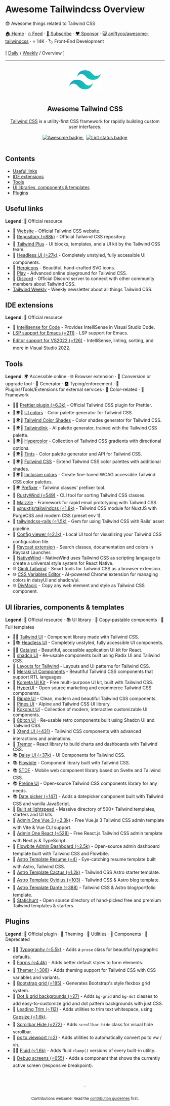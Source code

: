 # Awesome Tailwindcss Overview

😎 Awesome things related to Tailwind CSS

[🏠 Home](/README.md) · [🔥 Feed](https://www.trackawesomelist.com/aniftyco/awesome-tailwindcss/rss.xml) · [📮 Subscribe](https://trackawesomelist.us17.list-manage.com/subscribe?u=d2f0117aa829c83a63ec63c2f&id=36a103854c) · [❤️  Sponsor](https://github.com/sponsors/theowenyoung) · [😺 aniftyco/awesome-tailwindcss](https://github.com/aniftyco/awesome-tailwindcss) · ⭐ 14K · 🏷️ Front-End Development

[ [Daily](/content/aniftyco/awesome-tailwindcss/README.md) / [Weekly](/content/aniftyco/awesome-tailwindcss/week/README.md) / Overview ]

---

<!--lint disable awesome-heading awesome-github double-link no-dead-urls-->

<p align="center">
  <br>
  <img width="100" src="https://github.com/aniftyco/awesome-tailwindcss/raw/master/./assets/logo.svg" alt="Tailwind CSS logo">
  <br>
  <br>
</p>

<h2 align="center">Awesome Tailwind CSS</h2>

<p align="center">
  <a href="https://tailwindcss.com">Tailwind CSS</a> is a utility-first CSS framework for rapidly building custom user interfaces.
  <br>
  <br>
  <a href="https://github.com/sindresorhus/awesome">
    <img src="https://cdn.rawgit.com/sindresorhus/awesome/d7305f38d29fed78fa85652e3a63e154dd8e8829/media/badge.svg" alt="Awesome badge">
  </a>
  &nbsp;
  <a href="https://github.com/sindresorhus/awesome-lint">
    <img src="https://github.com/aniftyco/awesome-tailwindcss/workflows/Lint/badge.svg" alt="Lint status badge">
  </a>
  <br>
  <br>
</p>

## Contents

*   [Useful links](#useful-links)
*   [IDE extensions](#ide-extensions)
*   [Tools](#tools)
*   [UI libraries, components & templates](#ui-libraries-components--templates)
*   [Plugins](#plugins)

## Useful links

**Legend**: 💙 Official resource

*   💙 [Website](https://tailwindcss.com) - Official Tailwind CSS website.
*   💙 [Repository (⭐88k)](https://github.com/tailwindcss/tailwindcss) - Official Tailwind CSS repository.
*   💙 [Tailwind Plus](https://tailwindcss.com/plus) - UI blocks, templates, and a UI kit by the Tailwind CSS team.
*   💙 [Headless UI (⭐27k)](https://github.com/tailwindlabs/headlessui) - Completely unstyled, fully accessible UI components.
*   💙 [Heroicons](https://heroicons.com/) - Beautiful, hand-crafted SVG icons.
*   💙 [Play](https://play.tailwindcss.com/) - Advanced online playground for Tailwind CSS.
*   💙 [Discord](https://tailwindcss.com/discord) - Official Discord server to connect with other community members about Tailwind CSS.
*   [Tailwind Weekly](https://tailwindweekly.com/) - Weekly newsletter about all things Tailwind CSS.

## IDE extensions

**Legend**: 💙 Official resource

*   💙 [Intellisense for Code](https://marketplace.visualstudio.com/items?itemName=bradlc.vscode-tailwindcss) - Provides IntelliSense in Visual Studio Code.
*   [LSP support for Emacs (⭐211)](https://github.com/merrickluo/lsp-tailwindcss) - LSP support for Emacs.
*   [Editor support for VS2022 (⭐126)](https://github.com/theron-wang/VS2022-Editor-Support-for-Tailwind-CSS) - IntelliSense, linting, sorting, and more in Visual Studio 2022.

## Tools

**Legend**: 🌍 Accessible online · 🌐 Browser extension · 🔼 Conversion or upgrade tool · 🔧 Generator · 🅰 Typing/enforcement · 💼 Plugins/Tools/Extensions for external services · 🎨 Color-related · 🚀 Framework

*   💙💼 [Prettier plugin (⭐6.3k)](https://github.com/tailwindlabs/prettier-plugin-tailwindcss) - Official Tailwind CSS plugin for Prettier.
*   🎨🌍🔧 [UI colors](https://uicolors.app/create) - Color palette generator for Tailwind CSS.
*   🎨🌍🔧 [Tailwind Color Shades](https://javisperez.github.io/tailwindcolorshades) - Color shades generator for Tailwind CSS.
*   🎨🌍🔧 [TailwindInk](https://tailwind.ink/) - AI palette generator, trained with the Tailwind CSS palette.
*   🎨🌍🔧 [Hypercolor](https://hypercolor.dev/) - Collection of Tailwind CSS gradients with directional options.
*   🎨🌍🔧 [Tints](https://www.tints.dev/) - Color palette generator and API for Tailwind CSS.
*   🎨🌍🔧 [Fullwind CSS](https://fullwindcss.com/) - Extend Tailwind CSS color palettes with additional shades.
*   🎨🌍🔧 [Inclusive colors](https://www.inclusivecolors.com/) - Create fine-tuned WCAG accessible Tailwind CSS color palettes.
*   🔼🌍 [Prefixer](https://github.vue.tailwind-prefix.cbass.dev) - Tailwind classes' prefixer tool.
*   🔼 [RustyWind (⭐549)](https://github.com/avencera/rustywind) - CLI tool for sorting Tailwind CSS classes.
*   🚀 [Maizzle](https://maizzle.com/) - Framework for rapid email prototyping with Tailwind CSS.
*   💼 [@nuxtjs/tailwindcss (⭐1.8k)](https://github.com/nuxt-community/tailwindcss-module) - Tailwind CSS module for NuxtJS with PurgeCSS and modern CSS (preset env 1).
*   💼 [tailwindcss-rails (⭐1.5k)](https://github.com/rails/tailwindcss-rails) - Gem for using Tailwind CSS with Rails' asset pipeline.
*   💼 [Config viewer (⭐2.1k)](https://github.com/rogden/tailwind-config-viewer) - Local UI tool for visualizing your Tailwind CSS configuration file.
*   💼 [Raycast extension](https://www.raycast.com/vimtor/tailwindcss) - Search classes, documentation and colors in Raycast Launcher.
*   💼 [NativeWind](https://www.nativewind.dev) - NativeWind uses Tailwind CSS as scripting language to create a universal style system for React Native.
*   🌐 [Gimli Tailwind](https://chromewebstore.google.com/detail/gimli-tailwind/fojckembkmaoehhmkiomebhkcengcljl) - Smart tools for Tailwind CSS as a browser extension.
*   🌐 [CSS Variables Editor](https://www.cssvariables.com) - AI-powered Chrome extension for managing colors in daisyUI and shadcn/ui.
*   🌐 [DivMagic](https://divmagic.com) - Copy any web element and style as Tailwind CSS component.

## UI libraries, components & templates

**Legend**: 💙 Official resource · 📚 UI library · 🧩 Copy-pastable components · 📁 Full templates

*   💙🧩 [Tailwind UI](https://tailwindcss.com/plus/ui-blocks/marketing) - Component library made with Tailwind CSS.
*   💙📚 [Headless UI](https://headlessui.com/) - Completely unstyled, fully accessible UI components.
*   💙📁 [Catalyst](https://tailwindcss.com/plus/ui-kit) - Beautiful, accessible application UI kit for React.
*   🧩 [shadcn UI](https://ui.shadcn.com) - Re-usable components built using Radix UI and Tailwind CSS.
*   🧩 [Layouts for Tailwind](https://layoutsfortailwind.lalokalabs.dev) - Layouts and UI patterns for Tailwind CSS.
*   🧩 [Meraki UI Components](https://merakiui.com) - Beautiful Tailwind CSS components that support RTL languages.
*   🧩 [Kometa UI Kit](https://kitwind.io/products/kometa/components) - Free multi-purpose UI kit, built with Tailwind CSS.
*   🧩 [HyperUI](https://hyperui.dev) - Open source marketing and ecommerce Tailwind CSS components.
*   🧩 [Ripple UI](https://www.ripple-ui.com) - Clean, modern and beautiful Tailwind CSS components.
*   🧩 [Pines UI](https://devdojo.com/pines) - Alpine and Tailwind CSS UI library.
*   🧩 [Kokonut UI](https://kokonutui.com/) - Collection of modern, interactive customizable UI components.
*   🧩 [8bitcn UI](https://8bitcn.com) - Re-usable retro components built using Shadcn UI and Tailwind CSS.
*   🧩 [Xtend UI (⭐431)](https://github.com/xtendui/xtendui) - Tailwind CSS components with advanced interactions and animations.
*   🧩 [Tremor](https://tremor.so) - React library to build charts and dashboards with Tailwind CSS.
*   📚 [Daisy UI (⭐37k)](https://github.com/saadeghi/daisyui) - UI Components for Tailwind CSS.
*   📚 [Flowbite](https://flowbite.com/docs/getting-started/introduction/) - Component library built with Tailwind CSS.
*   📚 [STDF](https://stdf.design) - Mobile web component library based on Svelte and Tailwind CSS.
*   📚 [Preline UI](https://preline.co) - Open-source Tailwind CSS components library for any needs.
*   📚 [Date picker (⭐147)](https://github.com/themesberg/tailwind-datepicker) - Adds a datepicker component built with Tailwind CSS and vanilla JavaScript.
*   📁 [Built at lightspeed](https://www.builtatlightspeed.com/) - Massive directory of 500+ Tailwind templates, starters and UI kits.
*   📁 [Admin One Vue 3 (⭐2.3k)](https://github.com/justboil/admin-one-vue-tailwind) - Free Vue.js 3 Tailwind CSS admin template with Vite & Vue CLI support.
*   📁 [Admin One React (⭐528)](https://github.com/justboil/admin-one-react-tailwind) - Free React.js Tailwind CSS admin template with Next.js & TypeScript.
*   📁 [Flowbite Admin Dashboard (⭐2.5k)](https://github.com/themesberg/flowbite-admin-dashboard) - Open-source admin dashboard template built with Tailwind CSS and Flowbite.
*   📁 [Astro Template Resume (⭐4)](https://github.com/fortezhuo/fortezhuo.my.id) - Eye-catching resume template built with Astro, Tailwind CSS.
*   📁 [Astro Template Cactus (⭐1.2k)](https://github.com/chrismwilliams/astro-theme-cactus) - Tailwind CSS Astro starter template.
*   📁 [Astro Template Ovidius (⭐103)](https://github.com/JustGoodUI/ovidius-astro-theme) - Tailwind CSS & Astro blog template.
*   📁 [Astro Template Dante (⭐388)](https://github.com/JustGoodUI/dante-astro-theme) - Tailwind CSS & Astro blog/portfolio template.
*   📁 [Statichunt](https://statichunt.com/tailwind-templates) - Open source directory of hand-picked free and premium Tailwind templates & starters.

## Plugins

**Legend**: 💙 Official plugin · 🎨 Theming · 💼 Utilities · 🧩 Components · 🛑 Deprecated

*   💙🧩 [Typography (⭐5.5k)](https://github.com/tailwindlabs/tailwindcss-typography) - Adds a `prose` class for beautiful typographic defaults.
*   💙 [Forms (⭐4.4k)](https://github.com/tailwindlabs/tailwindcss-forms) - Adds better default styles to form elements.
*   🎨 [Themer (⭐306)](https://github.com/RyanClementsHax/tailwindcss-themer) - Adds theming support for Tailwind CSS with CSS variables and variants.
*   💼 [Bootstrap grid (⭐185)](https://github.com/karolis-sh/tailwind-bootstrap-grid) - Generates Bootstrap's style flexbox grid system.
*   💼 [Dot & grid backgrounds (⭐27)](https://github.com/TheNaubit/tailwind-dot-grid-backgrounds) - Adds `bg-grid` and `bg-dot` classes to add easy-to-customize grid and dot pattern backgrounds with just CSS.
*   💼 [Leading Trim (⭐112)](https://github.com/stormwarning/tailwindcss-capsize) - Adds utilities to trim text whitespace, using [Capsize (⭐1.6k)](https://github.com/seek-oss/capsize).
*   💼 [Scrollbar Hide (⭐272)](https://github.com/reslear/tailwind-scrollbar-hide) - Adds `scrollbar-hide` class for visual hide scrollbar.
*   💼 [px to viewport (⭐2)](https://github.com/the-lemonboy/tailwindcss-px-to-viewport) - Adds utilities to automatically convert px to vw / vh.
*   💼🧩 [Fluid (⭐1.6k)](https://github.com/barvian/fluid-tailwind) - Adds fluid `clamp()` versions of every built-in utility.
*   🧩 [Debug screens (⭐655)](https://github.com/jorenvanhee/tailwindcss-debug-screens) - Adds a component that shows the currently active screen (responsive breakpoint).

<p align="center">
  <br />
  <br />
  ·
  <br />
  <br />
  <sub>Contributions welcome! Read the <a href="CONTRIBUTING.md">contribution guidelines</a> first.</sub>
</p>

